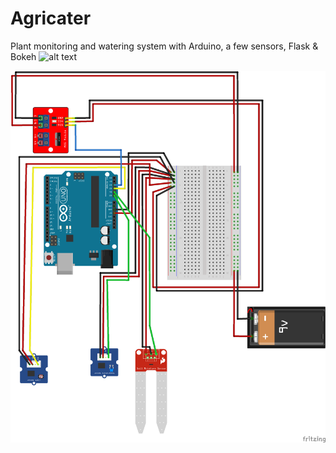 # Agricater
Plant monitoring and watering system with Arduino, a few sensors, Flask &amp; Bokeh
![alt text](https://github.com/adempus/Agricater/blob/master/app/res/agricater2.gif?raw=true)

![alt text](https://github.com/adempus/Agricater/blob/master/app/res/AgricaterHardwareSketch.png)
